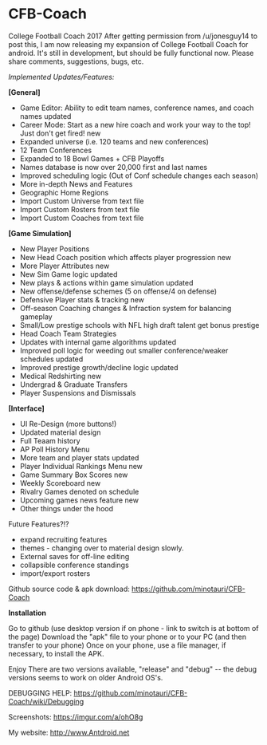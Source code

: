 # CFB-Coach

College Football Coach 2017
After getting permission from /u/jonesguy14 to post this, I am now releasing my expansion of College Football Coach for android. It's still in development, but should be fully functional now.
Please share comments, suggestions, bugs, etc.

_Implemented Updates/Features:_

**[General]**
* Game Editor: Ability to edit team names, conference names, and coach names updated
* Career Mode: Start as a new hire coach and work your way to the top! Just don't get fired! new
* Expanded universe (i.e. 120 teams and new conferences)
* 12 Team Conferences
* Expanded to 18 Bowl Games + CFB Playoffs
* Names database is now over 20,000 first and last names
* Improved scheduling logic (Out of Conf schedule changes each season)
* More in-depth News and Features
* Geographic Home Regions
* Import Custom Universe from text file
* Import Custom Rosters from text file
* Import Custom Coaches from text file


**[Game Simulation]**
* New Player Positions
* New Head Coach position which affects player progression new
* More Player Attributes new
* New Sim Game logic updated
* New plays & actions within game simulation updated
* New offense/defense schemes (5 on offense/4 on defense)
* Defensive Player stats & tracking new
* Off-season Coaching changes & Infraction system for balancing gameplay
* Small/Low prestige schools with NFL high draft talent get bonus prestige
* Head Coach Team Strategies
* Updates with internal game algorithms updated
* Improved poll logic for weeding out smaller conference/weaker schedules updated
* Improved prestige growth/decline logic updated
* Medical Redshirting new
* Undergrad & Graduate Transfers
* Player Suspensions and Dismissals

**[Interface]**
* UI Re-Design (more buttons!)
* Updated material design
*  Full Teaam history
* AP Poll History Menu
* More team and player stats updated
* Player Individual Rankings Menu new
* Game Summary Box Scores new
* Weekly Scoreboard new
* Rivalry Games denoted on schedule
* Upcoming games news feature new
* Other things under the hood


Future Features?!?
* expand recruiting features
* themes - changing over to material design slowly.
* External saves for off-line editing
* collapsible conference standings
* import/export rosters


Github source code & apk download:
https://github.com/minotauri/CFB-Coach


**Installation**

Go to github (use desktop version if on phone - link to switch is at bottom of the page)
Download the "apk" file to your phone or to your PC (and then transfer to your phone)
Once on your phone, use a file manager, if necessary, to install the APK.


Enjoy
There are two versions available, "release" and "debug" -- the debug versions seems to work on older Android OS's.


DEBUGGING HELP:
https://github.com/minotauri/CFB-Coach/wiki/Debugging

Screenshots: https://imgur.com/a/ohO8g

My website: http://www.Antdroid.net


